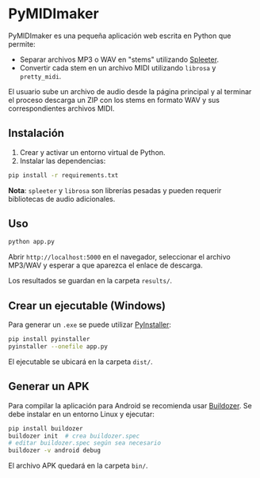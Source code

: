 # PyMIDImaker

PyMIDImaker es una pequeña aplicación web escrita en Python que permite:

* Separar archivos MP3 o WAV en "stems" utilizando [Spleeter](https://github.com/deezer/spleeter).
* Convertir cada stem en un archivo MIDI utilizando `librosa` y `pretty_midi`.

El usuario sube un archivo de audio desde la página principal y al terminar el proceso descarga un ZIP con los stems en formato WAV y sus correspondientes archivos MIDI.

## Instalación

1. Crear y activar un entorno virtual de Python.
2. Instalar las dependencias:

```bash
pip install -r requirements.txt
```

**Nota**: `spleeter` y `librosa` son librerías pesadas y pueden requerir bibliotecas de audio adicionales.

## Uso

```bash
python app.py
```

Abrir `http://localhost:5000` en el navegador, seleccionar el archivo MP3/WAV y esperar a que aparezca el enlace de descarga.

Los resultados se guardan en la carpeta `results/`.

## Crear un ejecutable (Windows)

Para generar un `.exe` se puede utilizar [PyInstaller](https://pyinstaller.org/):

```bash
pip install pyinstaller
pyinstaller --onefile app.py
```

El ejecutable se ubicará en la carpeta `dist/`.

## Generar un APK

Para compilar la aplicación para Android se recomienda usar
[Buildozer](https://github.com/kivy/buildozer). Se debe instalar en un entorno
Linux y ejecutar:

```bash
pip install buildozer
buildozer init  # crea buildozer.spec
# editar buildozer.spec según sea necesario
buildozer -v android debug
```

El archivo APK quedará en la carpeta `bin/`.

